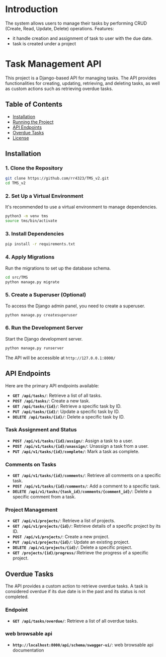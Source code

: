 # Introduction
The system allows users to manage their tasks by performing CRUD (Create, Read, Update, Delete)
operations. 
Features:
- it handle creation and assignment of task to user with the due date.
- task is created under a project


# Task Management API

This project is a Django-based API for managing tasks. The API provides functionalities for creating, updating, retrieving, and deleting tasks, as well as custom actions such as retrieving overdue tasks.

## Table of Contents

- [Installation](#installation)
- [Running the Project](#running-the-project)
- [API Endpoints](#api-endpoints)
- [Overdue Tasks](#overdue-tasks)
- [License](#license)

## Installation

### 1. Clone the Repository

```bash
git clone https://github.com/rr4323/TMS_v2.git
cd TMS_v2
```

### 2. Set Up a Virtual Environment

It's recommended to use a virtual environment to manage dependencies.

```bash
python3 -m venv tms
source tms/bin/activate  
```

### 3. Install Dependencies

```bash
pip install -r requirements.txt
```

### 4. Apply Migrations

Run the migrations to set up the database schema.

```bash
cd src/TMS
python manage.py migrate
```

### 5. Create a Superuser (Optional)

To access the Django admin panel, you need to create a superuser.

```bash
python manage.py createsuperuser
```

### 6. Run the Development Server

Start the Django development server.

```bash
python manage.py runserver
```

The API will be accessible at `http://127.0.0.1:8000/`


## API Endpoints

Here are the primary API endpoints available:

- **`GET /api/tasks/`**: Retrieve a list of all tasks.
- **`POST /api/tasks/`**: Create a new task.
- **`GET /api/tasks/{id}/`**: Retrieve a specific task by ID.
- **`PUT /api/tasks/{id}/`**: Update a specific task by ID.
- **`DELETE /api/tasks/{id}/`**: Delete a specific task by ID.
### Task Assignment and Status

- **`POST /api/v1/tasks/{id}/assign/`**: Assign a task to a user.
- **`POST /api/v1/tasks/{id}/unassign/`**: Unassign a task from a user.
- **`PUT /api/v1/tasks/{id}/complete/`**: Mark a task as complete.

### Comments on Tasks

- **`GET /api/v1/tasks/{id}/comments/`**: Retrieve all comments on a specific task.
- **`POST /api/v1/tasks/{id}/comments/`**: Add a comment to a specific task.
- **`DELETE /api/v1/tasks/{task_id}/comments/{comment_id}/`**: Delete a specific comment from a task.
### Project Management

- **`GET /api/v1/projects/`**: Retrieve a list of projects.
- **`GET /api/v1/projects/{id}/`**: Retrieve details of a specific project by its ID.
- **`POST /api/v1/projects/`**: Create a new project.
- **`PUT /api/v1/projects/{id}/`**: Update an existing project.
- **`DELETE /api/v1/projects/{id}/`**: Delete a specific project.
- **`GET /projects/{id}/progress/`**:Retrieve the progress of a
specific project.

## Overdue Tasks

The API provides a custom action to retrieve overdue tasks. A task is considered overdue if its due date is in the past and its status is not completed.

### Endpoint

- **`GET /api/tasks/overdue/`**: Retrieve a list of all overdue tasks.

### web browsable api
- **`http://localhost:8000/api/schema/swagger-ui/`**: web browsable api documentation


